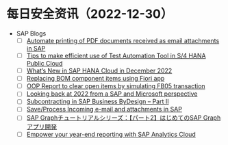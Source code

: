# 每日安全资讯（2022-12-30）

- SAP Blogs
  - [ ] [Automate printing of PDF documents received as email attachments in SAP](https://blogs.sap.com/2022/12/29/automate-printing-of-pdf-documents-received-as-email-attachments-in-sap/)
  - [ ] [Tips to make efficient use of Test Automation Tool in S/4 HANA Public Cloud](https://blogs.sap.com/2022/12/29/tips-to-make-efficient-use-of-test-automation-tool-in-s-4-hana-public-cloud/)
  - [ ] [What’s New in SAP HANA Cloud in December 2022](https://blogs.sap.com/2022/12/29/whats-new-in-sap-hana-cloud-in-december-2022/)
  - [ ] [Replacing BOM component items using Fiori app](https://blogs.sap.com/2022/12/29/replacing-bom-items-using-fiori-app/)
  - [ ] [OOP Report to clear open items by simulating FB05 transaction](https://blogs.sap.com/2022/12/29/oop-report-to-clear-open-items-by-simulating-fb05-transaction/)
  - [ ] [Looking back at 2022 from a SAP and Microsoft perspective](https://blogs.sap.com/2022/12/29/looking-back-at-2022-from-a-sap-and-microsoft-perspective/)
  - [ ] [Subcontracting in SAP Business  ByDesign – Part II](https://blogs.sap.com/2022/12/29/subcontracting-in-sap-business-bydesign-part-ii/)
  - [ ] [Save/Process Incoming e-mail and attachments in SAP](https://blogs.sap.com/2022/12/29/save-incoming-e-mail-attachments-in-sap-and-auto-print-on-printer/)
  - [ ] [SAP Graphチュートリアルシリーズ：【パート2】はじめてのSAP Graphアプリ開発](https://blogs.sap.com/2022/12/29/part-2-hello-graph-write-your-first-sap-graph-application-ja/)
  - [ ] [Empower your year-end reporting with SAP Analytics Cloud](https://blogs.sap.com/2022/12/29/empower-your-year-end-reporting-with-sap-analytics-cloud/)
